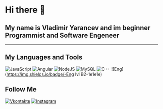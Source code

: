 # Hi there 👋
## My name is Vladimir Yarancev and im beginner Programmist and Software Engeneer
***

## My Languages and Tools
![JavaScript](https://img.shields.io/badge/-JavaScript-1e1e1e?style=for-the-badge&logo=javascript)
![Angular](https://img.shields.io/badge/-Angular-1e1e1e?style=for-the-badge&logo=angular&logoColor=dd0031)
![NodeJS](https://img.shields.io/badge/-NodeJS-1e1e1e?style=for-the-badge&logo=node.js)
![MySQL](https://img.shields.io/badge/-MySQL-1e1e1e?style=for-the-badge&logo=mysql)
![C++](https://img.shields.io/badge/-C++-1e1e1e?style=for-the-badge&logo=C%2b%2b&logoColor=004283)
![Eng](https://img.shields.io/badge/-Eng lvl B2-1e1e1e)
## Follow Me
[![Vkontakte](https://img.shields.io/badge/-Vkontakte-1e1e1e?style=for-the-badge&logo=VK&logoColor=4a76a8)](https://vk.com/id51506936)
[![Instagram](https://img.shields.io/badge/-Instagram-1e1e1e?style=for-the-badge&logo=Instagram)](https://www.instagram.com/vladimiryarantsev/)
